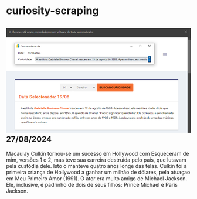 # curiosity-scraping
![Budget](./execucao.png)
27/08/2024
-
Macaulay Culkin tornou-se um sucesso em Hollywood com Esqueceram de mim, versões 1 e 2, mas teve sua carreira destruída pelo pais, que lutavam pela custódia dele. Isto o manteve quatro anos longe das telas. Culkin foi a primeira criança de Hollywood a ganhar um milhão de dólares, pela atuaçao em Meu Primeiro Amor (1991). O ator era muito amigo de Michael Jackson. Ele, inclusive, é padrinho de dois de seus filhos: Prince Michael e Paris Jackson.
